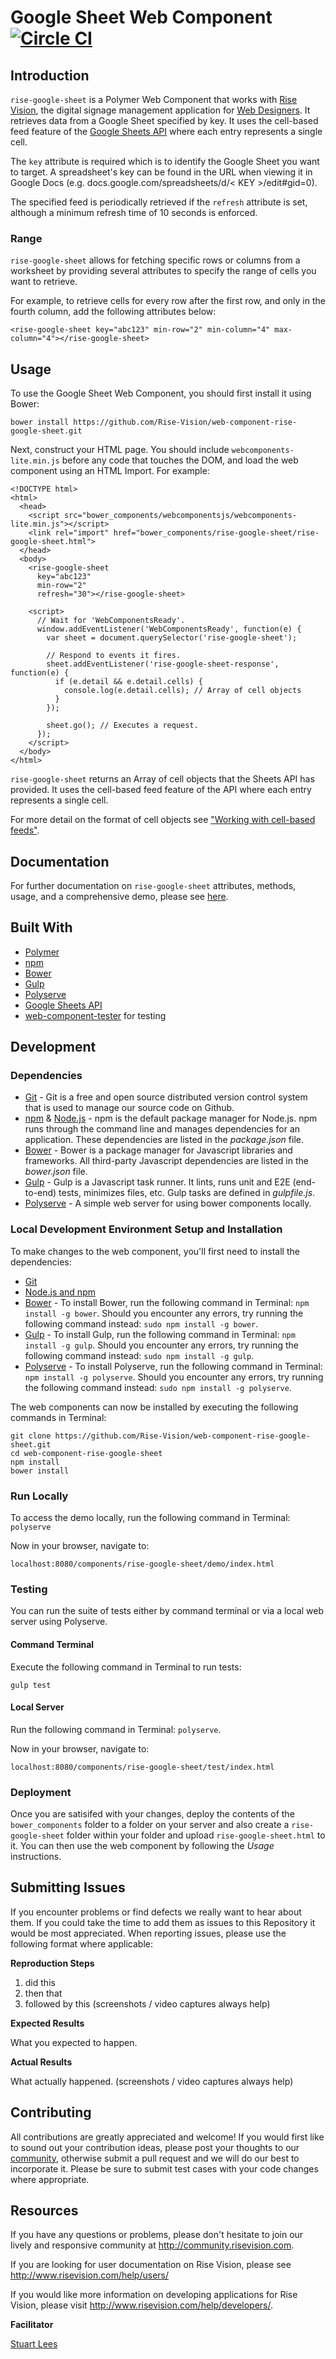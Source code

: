 # Google Sheet Web Component [![Circle CI](https://circleci.com/gh/Rise-Vision/rise-google-sheet/tree/master.svg?style=svg)](https://circleci.com/gh/Rise-Vision/rise-google-sheet/tree/master)

## Introduction

`rise-google-sheet` is a Polymer Web Component that works with [Rise Vision](https://www.risevision.com/), the digital signage management application for [Web Designers](http://risevision.com/web-designers). It retrieves data from a Google Sheet specified by key. It uses the cell-based feed feature of the [Google Sheets API](https://developers.google.com/google-apps/spreadsheets/) where each entry represents a single cell.

The `key` attribute is required which is to identify the Google Sheet you want to target. A spreadsheet's key can be found in the URL when viewing it in Google Docs (e.g. docs.google.com/spreadsheets/d/< KEY >/edit#gid=0).

The specified feed is periodically retrieved if the `refresh` attribute is set, although a minimum refresh time of 10 seconds is enforced.

### Range
`rise-google-sheet` allows for fetching specific rows or columns from a worksheet by providing several attributes to specify the range of cells you want to retrieve.

For example, to retrieve cells for every row after the first row, and only in the fourth column, add the following attributes below:

```
<rise-google-sheet key="abc123" min-row="2" min-column="4" max-column="4"></rise-google-sheet>
```

## Usage
To use the Google Sheet Web Component, you should first install it using Bower:
```
bower install https://github.com/Rise-Vision/web-component-rise-google-sheet.git
```

Next, construct your HTML page. You should include `webcomponents-lite.min.js` before any code that touches the DOM, and load the web component using an HTML Import. For example:

```
<!DOCTYPE html>
<html>
  <head>
    <script src="bower_components/webcomponentsjs/webcomponents-lite.min.js"></script>
    <link rel="import" href="bower_components/rise-google-sheet/rise-google-sheet.html">
  </head>
  <body>
    <rise-google-sheet
      key="abc123"
      min-row="2"
      refresh="30"></rise-google-sheet>

    <script>
      // Wait for 'WebComponentsReady'.
      window.addEventListener('WebComponentsReady', function(e) {
        var sheet = document.querySelector('rise-google-sheet');

        // Respond to events it fires.
        sheet.addEventListener('rise-google-sheet-response', function(e) {
          if (e.detail && e.detail.cells) {
            console.log(e.detail.cells); // Array of cell objects
          }
        });

        sheet.go(); // Executes a request.
      });
    </script>
  </body>
</html>
```

`rise-google-sheet` returns an Array of cell objects that the Sheets API has provided. It uses the cell-based feed feature of the API where each entry represents a single cell.

For more detail on the format of cell objects see ["Working with cell-based feeds"](https://developers.google.com/google-apps/spreadsheets/#working_with_cell-based_feeds_1).

## Documentation
For further documentation on `rise-google-sheet` attributes, methods, usage, and a comprehensive demo, please see [here](http://rise-vision.github.io/rise-google-sheet).

## Built With
- [Polymer](https://www.polymer-project.org/)
- [npm](https://www.npmjs.org)
- [Bower](http://bower.io/)
- [Gulp](http://gulpjs.com/)
- [Polyserve](https://www.npmjs.com/package/polyserve)
- [Google Sheets API](https://developers.google.com/google-apps/spreadsheets/)
- [web-component-tester](https://github.com/Polymer/web-component-tester) for testing

## Development

### Dependencies
* [Git](http://git-scm.com/) - Git is a free and open source distributed version control system that is used to manage our source code on Github.
* [npm](https://www.npmjs.org/) & [Node.js](http://nodejs.org/) - npm is the default package manager for Node.js. npm runs through the command line and manages dependencies for an application. These dependencies are listed in the _package.json_ file.
* [Bower](http://bower.io/) - Bower is a package manager for Javascript libraries and frameworks. All third-party Javascript dependencies are listed in the _bower.json_ file.
* [Gulp](http://gulpjs.com/) - Gulp is a Javascript task runner. It lints, runs unit and E2E (end-to-end) tests, minimizes files, etc. Gulp tasks are defined in _gulpfile.js_.
* [Polyserve](https://www.npmjs.com/package/polyserve) - A simple web server for using bower components locally.

### Local Development Environment Setup and Installation
To make changes to the web component, you'll first need to install the dependencies:

- [Git](http://git-scm.com/book/en/v2/Getting-Started-Installing-Git)
- [Node.js and npm](http://blog.nodeknockout.com/post/65463770933/how-to-install-node-js-and-npm)
- [Bower](http://bower.io/#install-bower) - To install Bower, run the following command in Terminal: `npm install -g bower`. Should you encounter any errors, try running the following command instead: `sudo npm install -g bower`.
- [Gulp](https://github.com/gulpjs/gulp/blob/master/docs/getting-started.md) - To install Gulp, run the following command in Terminal: `npm install -g gulp`. Should you encounter any errors, try running the following command instead: `sudo npm install -g gulp`.
- [Polyserve](https://www.npmjs.com/package/polyserve) - To install Polyserve, run the following command in Terminal: `npm install -g polyserve`. Should you encounter any errors, try running the following command instead: `sudo npm install -g polyserve`.

The web components can now be installed by executing the following commands in Terminal:
```
git clone https://github.com/Rise-Vision/web-component-rise-google-sheet.git
cd web-component-rise-google-sheet
npm install
bower install
```

### Run Locally
To access the demo locally, run the following command in Terminal: `polyserve`

Now in your browser, navigate to: 

```
localhost:8080/components/rise-google-sheet/demo/index.html
``` 

### Testing
You can run the suite of tests either by command terminal or via a local web server using Polyserve. 

#### Command Terminal
Execute the following command in Terminal to run tests:

```
gulp test
```

#### Local Server
Run the following command in Terminal: `polyserve`.

Now in your browser, navigate to: 

```
localhost:8080/components/rise-google-sheet/test/index.html
```

### Deployment
Once you are satisifed with your changes, deploy the contents of the `bower_components` folder to a folder on your server and also create a `rise-google-sheet` folder within your folder and upload `rise-google-sheet.html` to it. You can then use the web component by following the *Usage* instructions.

## Submitting Issues
If you encounter problems or find defects we really want to hear about them. If you could take the time to add them as issues to this Repository it would be most appreciated. When reporting issues, please use the following format where applicable:

**Reproduction Steps**

1. did this
2. then that
3. followed by this (screenshots / video captures always help)

**Expected Results**

What you expected to happen.

**Actual Results**

What actually happened. (screenshots / video captures always help)

## Contributing
All contributions are greatly appreciated and welcome! If you would first like to sound out your contribution ideas, please post your thoughts to our [community](http://community.risevision.com), otherwise submit a pull request and we will do our best to incorporate it. Please be sure to submit test cases with your code changes where appropriate.

## Resources
If you have any questions or problems, please don't hesitate to join our lively and responsive community at http://community.risevision.com.

If you are looking for user documentation on Rise Vision, please see http://www.risevision.com/help/users/

If you would like more information on developing applications for Rise Vision, please visit http://www.risevision.com/help/developers/.

**Facilitator**

[Stuart Lees](https://github.com/stulees "Stuart Lees")